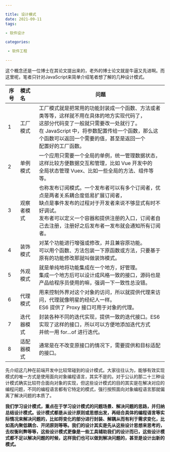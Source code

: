 ```yaml
---

title: 设计模式
date: 2021-09-11
tags: 

- 软件设计

categories:

 - 软件工程

---
```


这个概念还是一位博士在其论文提出来的，老外的博士论文就是牛逼又先进啊。而这里呢，笔者只针对JavaScript来简单介绍笔者想了解的几种设计模式。

| 序号 | 模式名     | 问题                                                         |
| ---- | :--------- | ------------------------------------------------------------ |
| 1    | 工厂模式   | 工厂模式就是把常用的功能封装成一个函数、方法或者类等等，这样就不用在具体的地方实现代码了，<br />这部分代码变了一般就只需要改一处就行了。<br />在 JavaScript 中，将参数配置传给一个函数，那么这个函数可以返回一个需要的值，甚至是返回一个<br />配置好的工厂函数。 |
| 2    | 单例模式   | 一个应用只需要一个全局的单例，统一管理数据状态，这样比较方便数据交互和管理，比如 Vue 开发中的<br />全局状态管理 Vuex、比如一些全局的方法、组件等等。 |
| 3    | 观察者模式 | 也称发布订阅模式。一个发布者可以有多个订阅者，优点是两者关系耦合度低易扩展订阅者，<br />缺点是事件发布的过程对于开发者来说不够显式有时不好调试。<br />发布者可以定义一个容器和提供注册的入口，订阅者自己去注册，注册好之后发布者一发布就会通知所有订阅者。 |
| 4    | 装饰模式   | 对某个功能进行增强或修改，并且兼容原功能。<br />可以用个函数、方法包装一下原函数或方法，只要基于原有的功能修改那就叫做装饰模式。 |
| 5    | 外观模式   | 就是单纯地将功能集成在一个地方，好管理。<br />集成一个地方后可以设计成风格一致的接口，源码也是产品给程序员使用的嘛，强调一下一致性总没错。 |
| 6    | 代理模式   | 用来控制外界对这个对象的访问，所以就提供代理来访问，代理就像明星的经纪人一样。<br />ES6 提供了 Proxy 接口可用于对象的代理。 |
| 7    | 迭代器模式 | 封装各种不同的迭代实现，提供一致的迭代接口。ES6 实现了这样的接口，所以可以方便地添加迭代方式<br />并统一用 for...of 进行迭代。 |
| 8    | 适配器模式 | 通常是在不改变原接口的情况下，需要提供和目标适配的接口。     |

先介绍这几种在前端开发中比较常碰到的设计模式。大家往往认为，能够有效实现模式的唯一方式是使用面向对象编程语言，其实不是的。对于公认的那二十三种设计模式确实比较符合面向对象的实现，但这些设计模式的目的其实是在解决对应的编程问题，不同的编程语言都有它特定的模式，强行按照面向对象编程语言那就偏离了解决问题的本质了。

**我们学习设计模式，重点在于学习设计模式的问题场景、解决问题的思路，并归纳总结设计模式。设计模式都是从设计原则或思想出发，再结合具体的编程语言等实际情况来解决问题的，比如将变化的部分进行封装、解耦从而有利于需求变化，比如高内聚低耦合、开闭原则等等。我们的设计其实是先从这些设计思想来思考的，去权衡利弊等等，这些设计模式更像是一些工具辅助我们的设计而已，这些设计模式都不足以解决问题的时候，这样我们也可以做到解决问题的，甚至是设计出新的模式。**

